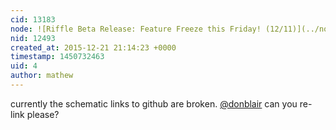 ```yaml
---
cid: 13183
node: ![Riffle Beta Release: Feature Freeze this Friday! (12/11)](../notes/donblair/12-09-2015/riffle-beta-release-feature-freeze-this-friday-12-11)
nid: 12493
created_at: 2015-12-21 21:14:23 +0000
timestamp: 1450732463
uid: 4
author: mathew
---
```


currently the schematic links to github are broken.  [@donblair](/profile/donblair) can you re-link please?